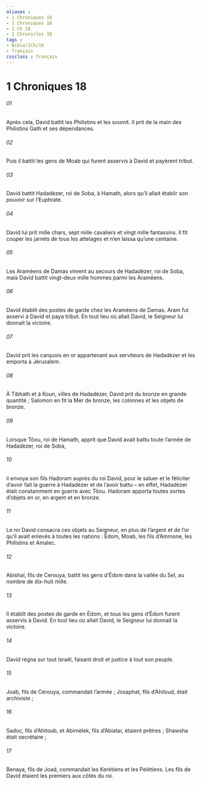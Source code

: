 ```yaml
---
aliases : 
- 1 Chroniques 18
- 1 Chroniques 18
- 1 Ch 18
- 1 Chronicles 18
tags : 
- Bible/1Ch/18
- français
cssclass : français
---
```


# 1 Chroniques 18

###### 01
Après cela, David battit les Philistins et les soumit. Il prit de la main des Philistins Gath et ses dépendances.
###### 02
Puis il battit les gens de Moab qui furent asservis à David et payèrent tribut.
###### 03
David battit Hadadèzer, roi de Soba, à Hamath, alors qu’il allait établir son pouvoir sur l’Euphrate.
###### 04
David lui prit mille chars, sept mille cavaliers et vingt mille fantassins. Il fit couper les jarrets de tous les attelages et n’en laissa qu’une centaine.
###### 05
Les Araméens de Damas vinrent au secours de Hadadèzer, roi de Soba, mais David battit vingt-deux mille hommes parmi les Araméens.
###### 06
David établit des postes de garde chez les Araméens de Damas. Aram fut asservi à David et paya tribut. En tout lieu où allait David, le Seigneur lui donnait la victoire.
###### 07
David prit les carquois en or appartenant aux serviteurs de Hadadèzer et les emporta à Jérusalem.
###### 08
À Tibhath et à Koun, villes de Hadadèzer, David prit du bronze en grande quantité ; Salomon en fit la Mer de bronze, les colonnes et les objets de bronze.
###### 09
Lorsque Tôou, roi de Hamath, apprit que David avait battu toute l’armée de Hadadèzer, roi de Soba,
###### 10
il envoya son fils Hadoram auprès du roi David, pour le saluer et le féliciter d’avoir fait la guerre à Hadadèzer et de l’avoir battu – en effet, Hadadèzer était constamment en guerre avec Tôou. Hadoram apporta toutes sortes d’objets en or, en argent et en bronze.
###### 11
Le roi David consacra ces objets au Seigneur, en plus de l’argent et de l’or qu’il avait enlevés à toutes les nations : Édom, Moab, les fils d’Ammone, les Philistins et Amalec.
###### 12
Abishaï, fils de Cerouya, battit les gens d’Édom dans la vallée du Sel, au nombre de dix-huit mille.
###### 13
Il établit des postes de garde en Édom, et tous les gens d’Édom furent asservis à David.
En tout lieu où allait David, le Seigneur lui donnait la victoire.
###### 14
David régna sur tout Israël, faisant droit et justice à tout son peuple.
###### 15
Joab, fils de Cerouya, commandait l’armée ; Josaphat, fils d’Ahiloud, était archiviste ;
###### 16
Sadoc, fils d’Ahitoub, et Abimèlek, fils d’Abiatar, étaient prêtres ; Shawsha était secrétaire ;
###### 17
Benaya, fils de Joad, commandait les Kerétiens et les Pelétiens. Les fils de David étaient les premiers aux côtés du roi.
